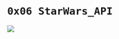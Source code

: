 # `0x06 StarWars_API`
![](https://cdn.vox-cdn.com/thumbor/gHP2IAVuz8lgJHS9Y5UFtij5weI=/1400x0/filters:no_upscale()/cdn.vox-cdn.com/uploads/chorus_asset/file/7855689/Staw.png)
